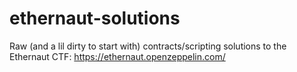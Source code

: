 # ethernaut-solutions
Raw (and a lil dirty to start with) contracts/scripting solutions to the Ethernaut CTF: https://ethernaut.openzeppelin.com/
